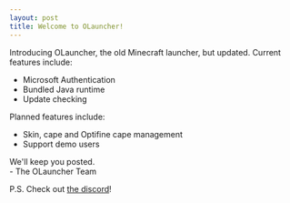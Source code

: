 ```yaml
---
layout: post
title: Welcome to OLauncher!
---
```

Introducing OLauncher, the old Minecraft launcher, but updated.
Current features include:
* Microsoft Authentication
* Bundled Java runtime
* Update checking

Planned features include:
* Skin, cape and Optifine cape management
* Support demo users

We'll keep you posted.<br>
\- The OLauncher Team

P.S. Check out [the discord](https://discord.gg/zqYZknvYuZ)!

